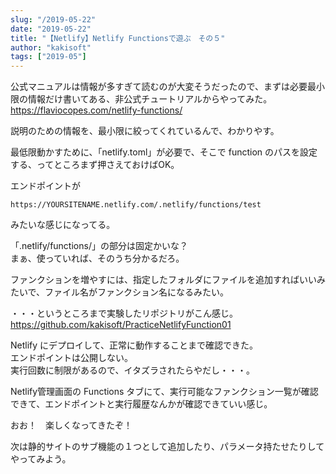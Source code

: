```yaml
---
slug: "/2019-05-22"
date: "2019-05-22"
title: "【Netlify】Netlify Functionsで遊ぶ　その５"
author: "kakisoft"
tags: ["2019-05"]
---
```

公式マニュアルは情報が多すぎて読むのが大変そうだったので、まずは必要最小限の情報だけ書いてある、非公式チュートリアルからやってみた。  
<https://flaviocopes.com/netlify-functions/>  

説明のための情報を、最小限に絞ってくれているんで、わかりやす。  

最低限動かすために、「netlify.toml」が必要で、そこで function のパスを設定する、ってところまず押さえておけばOK。  

エンドポイントが  
```
https://YOURSITENAME.netlify.com/.netlify/functions/test
```
みたいな感じになってる。  

「.netlify/functions/」の部分は固定かいな？  
まぁ、使っていれば、そのうち分かるだろ。  

ファンクションを増やすには、指定したフォルダにファイルを追加すればいいみたいで、ファイル名がファンクション名になるみたい。  

・・・というところまで実験したリポジトリがこん感じ。  
<https://github.com/kakisoft/PracticeNetlifyFunction01>  

Netlify にデプロイして、正常に動作することまで確認できた。  
エンドポイントは公開しない。  
実行回数に制限があるので、イタズラされたらやだし・・・。  

Netlify管理画面の Functions タブにて、実行可能なファンクション一覧が確認できて、エンドポイントと実行履歴なんかが確認できていい感じ。  

おお！　楽しくなってきたぞ！  

次は静的サイトのサブ機能の１つとして追加したり、パラメータ持たせたりしてやってみよう。  

